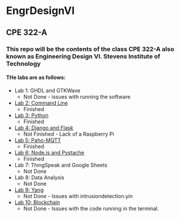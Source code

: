 # EngrDesignVI
## CPE 322-A
### This repo will be the contents of the class CPE 322-A also known as Engineering Design VI. Stevens Institute of Technology
#### THe labs are as follows:
 - Lab 1: GHDL and GTKWave
    * Not Done - issues with running the software
 - [Lab 2: Command Line](https://github.com/BenStoll/EngrDesignVI/tree/main/Lab2)
    * Finished
 - [Lab 3: Python](https://github.com/BenStoll/EngrDesignVI/tree/main/Lab3)
    * Finished
 - [Lab 4: Django and Flask](https://github.com/BenStoll/EngrDesignVI/tree/main/Lab4)
    * Not Finished - Lack of a Raspberry Pi
 - [Lab 5: Paho-MQTT](https://github.com/BenStoll/EngrDesignVI/tree/main/Lab5)
    * Finished
 - [Lab 6: Node.js and Pystache](https://github.com/BenStoll/EngrDesignVI/tree/main/Lab6)
    * Finished
 - Lab 7: ThingSpeak and Google Sheets
    * Not Done
 - Lab 8: Data Analysis
    * Not Done
 - [Lab 9: Yang](https://github.com/BenStoll/EngrDesignVI/tree/main/Lab9)
    * Not Done - Issues with intrusiondetection.yin
 - [Lab 10: Blockchain](https://github.com/BenStoll/EngrDesignVI/tree/main/Lab10)
    * Not Done - Issues with the code running in the terminal. 
